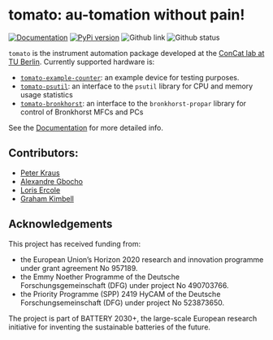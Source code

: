 # tomato: au-tomation without pain!

[![Documentation](https://badgen.net/badge/docs/dgbowl.github.io/grey?icon=firefox)](https://dgbowl.github.io/tomato)
[![PyPi version](https://badgen.net/pypi/v/dgpost/?icon=pypi)](https://pypi.org/project/tomato)
![Github link](https://badgen.net/github/tag/dgbowl/tomato/?icon=github)
![Github status](https://badgen.net/github/checks/dgbowl/tomato/?icon=github)

`tomato` is the instrument automation package developed at the [ConCat lab at TU Berlin](https://tu.berlin/en/concat). Currently supported hardware is:

- [`tomato-example-counter`](https://github.com/dgbowl/tomato-example-counter): an example device for testing purposes.
- [`tomato-psutil`](https://github.com/dgbowl/tomato-psutil): an interface to the `psutil` library for CPU and memory usage statistics
- [`tomato-bronkhorst`](https://github.com/dgbowl/tomato-bronkhorst): an interface to the `bronkhorst-propar` library for control of Bronkhorst MFCs and PCs

See the [Documentation](https://dgbowl.github.io/tomato) for more detailed info.

## Contributors:
- [Peter Kraus](http://github.com/PeterKraus)
- [Alexandre Gbocho](https://github.com/AlexN7-Shepard)
- [Loris Ercole](http://github.com/lorisercole)
- [Graham Kimbell](http://github.com/g-kimbell)

## Acknowledgements

This project has received funding from:
- the European Union’s Horizon 2020 research and innovation programme under grant agreement No 957189.
- the Emmy Noether Programme of the Deutsche Forschungsgemeinschaft (DFG) under project No 490703766.
- the Priority Programme (SPP) 2419 HyCAM of the Deutsche Forschungsemeinschaft (DFG) under project No 523873650.

The project is part of BATTERY 2030+, the large-scale European research initiative for inventing the sustainable batteries of the future.
